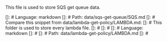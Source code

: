 This file is used to store SQS get queue data.

[]: # Language: markdown
[]: # Path: data/sqs-get-queue/SQS.md
[]: # Compare this snippet from data/lambda-get-policy/LAMBDA.md:
[]: # This folder is used to store every lambda file.
[]: #
[]: # []: # Language: markdown
[]: # []: # Path: data/lambda-get-policy/LAMBDA.md
[]: #
